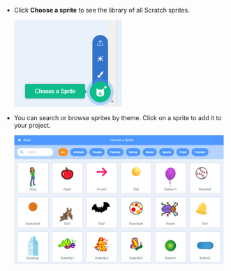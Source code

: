+ Click **Choose a sprite** to see the library of all Scratch sprites.
    
    ![képernyőkép](images/sprite-library.png)

+ You can search or browse sprites by theme. Click on a sprite to add it to your project.
    
    ![képernyőkép](images/sprite-choose.png)